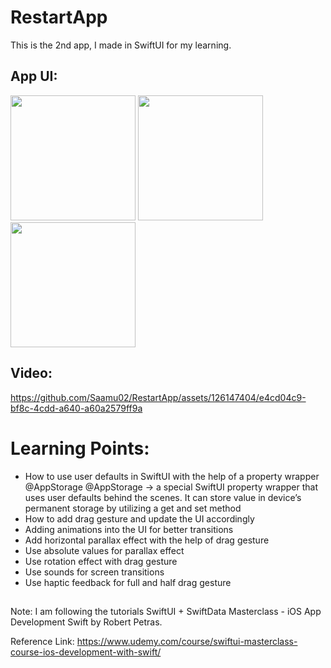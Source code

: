 # RestartApp

This is the 2nd app, I made in SwiftUI for my learning.

## App UI:

<img src="https://github.com/Saamu02/RestartApp/assets/126147404/e2a7309b-a91d-474d-8596-73d45f5ab4da" width="200" />
<img src="https://github.com/Saamu02/RestartApp/assets/126147404/e09ad039-dcc6-4bf1-a8bf-d4670387c9f1" width="200" />
<img src="https://github.com/Saamu02/RestartApp/assets/126147404/7a44adf8-62df-4bb8-bbc8-255da19634e4" width="200" />


## Video:
https://github.com/Saamu02/RestartApp/assets/126147404/e4cd04c9-bf8c-4cdd-a640-a60a2579ff9a



# Learning Points:
- How to use user defaults in SwiftUI with the help of a property wrapper @AppStorage
   @AppStorage -> a special SwiftUI property wrapper that uses user defaults behind the scenes. It can store value in device’s permanent storage by utilizing a get and set method
- How to add drag gesture and update the UI accordingly
- Adding animations into the UI for better transitions
- Add horizontal parallax effect with the help of drag gesture
- Use absolute values for parallax effect
- Use rotation effect with drag gesture
- Use sounds for screen transitions
- Use haptic feedback for full and half drag gesture



## 
## 

Note: I am following the tutorials SwiftUI + SwiftData Masterclass - iOS App Development Swift by Robert Petras.

Reference Link: https://www.udemy.com/course/swiftui-masterclass-course-ios-development-with-swift/

